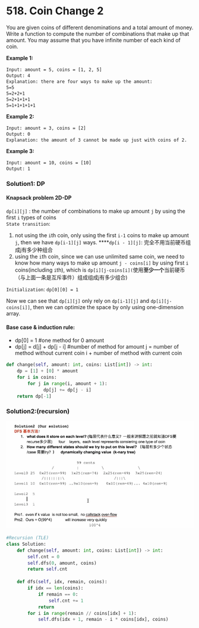 # 518. Coin Change 2

You are given coins of different denominations and a total amount of money. Write a function to compute the number of combinations that make up that amount. You may assume that you have infinite number of each kind of coin.

**Example 1:**

```text
Input: amount = 5, coins = [1, 2, 5]
Output: 4
Explanation: there are four ways to make up the amount:
5=5
5=2+2+1
5=2+1+1+1
5=1+1+1+1+1
```

**Example 2:**

```text
Input: amount = 3, coins = [2]
Output: 0
Explanation: the amount of 3 cannot be made up just with coins of 2.
```

**Example 3:**

```text
Input: amount = 10, coins = [10] 
Output: 1
```

### Solution1: DP

#### **Knapsack problem 2D-DP**

`dp[i][j]` : the number of combinations to make up amount `j` by using the first `i` types of coins  
`State transition`:

1. not using the `i`th coin, only using the first `i-1` coins to make up amount `j`, then we have `dp[i-1][j]` ways. ****`dp[i - 1][j]`: 完全不用当前硬币组成j有多少种组合
2. using the `i`th coin, since we can use unlimited same coin, we need to know how many ways to make up amount `j - coins[i]` by using first `i` coins\(including `i`th\), which is `dp[i][j-coins[i](`使用**至少一个**当前硬币（与上面一条是互斥事件）组成组成j有多少组合\)

`Initialization`: `dp[0][0] = 1`

Now we can see that `dp[i][j]` only rely on `dp[i-1][j]` and `dp[i][j-coins[i]]`, then we can optimize the space by only using one-dimension array.

#### Base case & induction rule: 

* dp\[0\] = 1  \#one method for 0 amount
* dp\[j\] = d\[j\] +  dp\[j - i\]    \#number of method for amount j  = number of method without current coin i + number of method with current coin

```python
def change(self, amount: int, coins: List[int]) -> int:        
    dp = [1] + [0] * amount 
    for i in coins:
        for j in range(i, amount + 1):
              dp[j] += dp[j - i]
    return dp[-1]
```

### Solution2:\(recursion\)

![](../../.gitbook/assets/image%20%286%29.png)

```python
#Recursion (TLE)
class Solution:
    def change(self, amount: int, coins: List[int]) -> int:
        self.cnt = 0
        self.dfs(0, amount, coins)
        return self.cnt
    
    def dfs(self, idx, remain, coins):
        if idx == len(coins):
            if remain == 0:
                self.cnt += 1
            return
        for i in range(remain // coins[idx] + 1):
            self.dfs(idx + 1, remain - i * coins[idx], coins)
```

